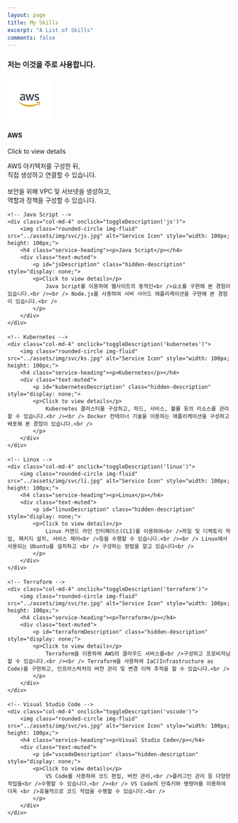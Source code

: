 ```yaml
---
layout: page
title: My Skills
excerpt: "A List of Skills"
comments: false
---
```


<div class="row">
    <div class="col-lg-12 text-center">
        <h3 class="section-subheading text-muted">저는 이것을 주로 사용합니다.</h3>
    </div>
</div>

<div class="row text-center">
    <!-- AWS -->
    <div class="col-md-4" onclick="toggleDescription('aws')">
        <img class="rounded-circle img-fluid" src="../assets/img/svc/aws.jpg" alt="Service Icon" style="width: 100px; height: 100px;">
        <h4 class="service-heading"><p>AWS</p></h4>
        <div class="text-muted">
            <p id="awsDescription" class="hidden-description" style="display: none;">
            <p>Click to view details</p>
                AWS 아키텍처를 구성한 뒤,<br /> 직접 생성하고 연결할 수 있습니다.<br /> <br /> 보안을 위해 VPC 및 서브넷을 생성하고,<br /> 역할과 정책을 구성할 수 있습니다.<br />
            </p>
        </div>
    </div>

    <!-- Java Script -->
    <div class="col-md-4" onclick="toggleDescription('js')">
        <img class="rounded-circle img-fluid" src="../assets/img/svc/js.jpg" alt="Service Icon" style="width: 100px; height: 100px;">
        <h4 class="service-heading"><p>Java Script</p></h4>
        <div class="text-muted">
            <p id="jsDescription" class="hidden-description" style="display: none;">
            <p>Click to view details</p>
                Java Script를 이용하여 웹사이트의 동적인<br />요소를 구현해 본 경험이 있습니다.<br /><br /> Node.js를 사용하여 서버 사이드 애플리케이션을 구현해 본 경험이 있습니다.<br />
            </p>
        </div>
    </div>

    <!-- Kubernetes -->
    <div class="col-md-4" onclick="toggleDescription('kubernetes')">
        <img class="rounded-circle img-fluid" src="../assets/img/svc/ks.jpg" alt="Service Icon" style="width: 100px; height: 100px;">
        <h4 class="service-heading"><p>Kubernetes</p></h4>
        <div class="text-muted">
            <p id="kubernetesDescription" class="hidden-description" style="display: none;">
            <p>Click to view details</p>
                Kubernetes 클러스터를 구성하고, 파드, 서비스, 볼륨 등의 리소스를 관리할 수 있습니다.<br /><br /> Docker 컨테이너 기술을 이용하는 애플리케이션을 구성하고 배포해 본 경험이 있습니다.<br />
            </p>
        </div>
    </div>

    <!-- Linux -->
    <div class="col-md-4" onclick="toggleDescription('linux')">
        <img class="rounded-circle img-fluid" src="../assets/img/svc/li.jpg" alt="Service Icon" style="width: 100px; height: 100px;">
        <h4 class="service-heading"><p>Linux</p></h4>
        <div class="text-muted">
            <p id="linuxDescription" class="hidden-description" style="display: none;">
            <p>Click to view details</p>
                Linux 커맨드 라인 인터페이스(CLI)를 이용하여<br />파일 및 디렉토리 작업, 패키지 설치, 서비스 제어<br />등을 수행할 수 있습니다.<br /><br /> Linux에서 사용되는 Ubuntu를 설치하고 <br /> 구성하는 방법을 알고 있습니다<br />
            </p>
        </div>
    </div>

    <!-- Terraform -->
    <div class="col-md-4" onclick="toggleDescription('terraform')">
        <img class="rounded-circle img-fluid" src="../assets/img/svc/te.jpg" alt="Service Icon" style="width: 100px; height: 100px;">
        <h4 class="service-heading"><p>Terraform</p></h4>
        <div class="text-muted">
            <p id="terraformDescription" class="hidden-description" style="display: none;">
            <p>Click to view details</p>
                Terraform을 이용하여 AWS의 클라우드 서비스를<br />구성하고 프로비저닝할 수 있습니다.<br /><br /> Terraform을 사용하여 IaC(Infrastructure as Code)를 구현하고, 인프라스럭처의 버전 관리 및 변경 이력 추적을 할 수 있습니다.<br />
            </p>
        </div>
    </div>

    <!-- Visual Studio Code -->
    <div class="col-md-4" onclick="toggleDescription('vscode')">
        <img class="rounded-circle img-fluid" src="../assets/img/svc/vs.jpg" alt="Service Icon" style="width: 100px; height: 100px;">
        <h4 class="service-heading"><p>Visual Studio Code</p></h4>
        <div class="text-muted">
            <p id="vscodeDescription" class="hidden-description" style="display: none;">
            <p>Click to view details</p>
                VS Code를 사용하여 코드 편집, 버전 관리,<br />플러그인 관리 등 다양한 작업을<br />수행할 수 있습니다.<br /><br /> VS Code의 단축키와 명령어를 이용하여 더욱 <br />효율적으로 코드 작업을 수행할 수 있습니다.<br />
            </p>
        </div>
    </div>
</div>

<script>
    function toggleDescription(service) {
        var description = document.getElementById(service + 'Description');
        if (description.style.display === 'none' || description.style.display === '') {
            description.style.display = 'block';
        } else {
            description.style.display = 'none';
        }
    }
</script>
